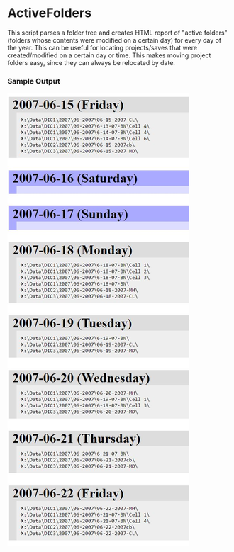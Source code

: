 # ActiveFolders
This script parses a folder tree and creates HTML report of "active folders" (folders whose contents were modified on a certain day) for every day of the year. This can be useful for locating projects/saves that were created/modified on a certain day or time. This makes moving project folders easy, since they can always be relocated by date.

### Sample Output
![](screenshot.jpg)

